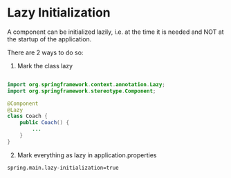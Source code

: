 # Lazy Initialization

A component can be initialized lazily, i.e. at the time it is needed and NOT at the startup of the application.

There are 2 ways to do so:

1. Mark the class lazy
```java

import org.springframework.context.annotation.Lazy;
import org.springframework.stereotype.Component;

@Component
@Lazy
class Coach {
    public Coach() {
        ...
    }
}

```

2. Mark everything as lazy in application.properties
```application.properties
spring.main.lazy-initialization=true
```

